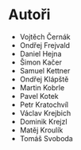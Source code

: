 # Autoři

- Vojtěch Černák
- Ondřej Frejvald
- Daniel Hejna
- Šimon Kačer
- Samuel Kettner
- Ondřej Klápště
- Martin Kobrle
- Pavel Kotek
- Petr Kratochvíl
- Václav Krejbich
- Dominik Krejzl
- Matěj Kroulík
- Tomáš Svoboda

